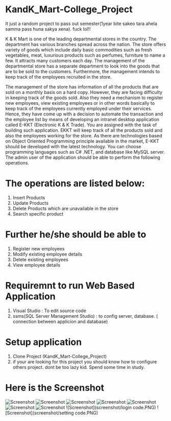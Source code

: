 # KandK_Mart-College_Project
  It just a random project to pass out semester(1year bite sakeo tara ahela samma pass huna sakya xena). fuck lol!! 
  
K & K Mart is one of the leading departmental stores in the country. The department has various branches spread across the nation. The store offers variety of goods which include daily basic commodities such as fresh vegetables, meat, luxurious products such as perfumes, furniture to name a few. It attracts many customers each day. The management of the departmental store has a separate department to look into the goods that are to be sold to the customers. Furthermore, the management
intends to keep track of the employees recruited in the store.

The management of the store has information of all the products that are sold on a monthly basis on a hard copy. However, they are facing difficulty in keeping track of the goods sold. Also they need a mechanism to register new employees, view existing employees or in other words basically to keep track of the employees currently employed under their services. Hence, they have come up with a decision to automate the transaction and the employee list by means of developing an intranet desktop application called E-KKT (Electronic K & K Trade). You are assigned with the task of building such application. EKKT will keep track of all the products sold and also the employees working for the store. As there are technologies based on Object Oriented Programming principle available in the market, E-KKT should be
developed with the latest technology. You can choose programming languages such as C# .NET, and database like MySQL server.
The admin user of the application should be able to perform the following operations.

# The operations are listed below:
  1. Insert Products
  2. Update Products
  3. Delete Products which are unavailable in the store
  4. Search specific product
# Further he/she should be able to
 1. Register new employees
 2. Modify existing employee details
 3. Delete existing employees
 4. View employee details
  
  # Requiremnt to run Web Based Application
1. Visual Studio : To edit source code  
2. ssms(SQL Server Management Studio) : to config server, database. ( connection between applicion and database)

# Setup application
1. Clone Project (KandK_Mart-College_Project)
2. if your are looking for this project you should know how to configure others project.  dont be too lazy kid. Spend some time in study. 

# Here is the Screenshot 

![Screenshot](screenshot/1.PNG)
![Screenshot](screenshot/2.PNG)
![Screenshot](screenshot/3.PNG)
![Screenshot](screenshot/4.PNG)
![Screenshot](screenshot/5.PNG)
![Screenshot](screenshot/6.PNG)
![Screenshot](screenshot/7.PNG)
![Screenshot](screenshot/login code.PNG)
![Screenshot](screenshot/setting code.PNG)

